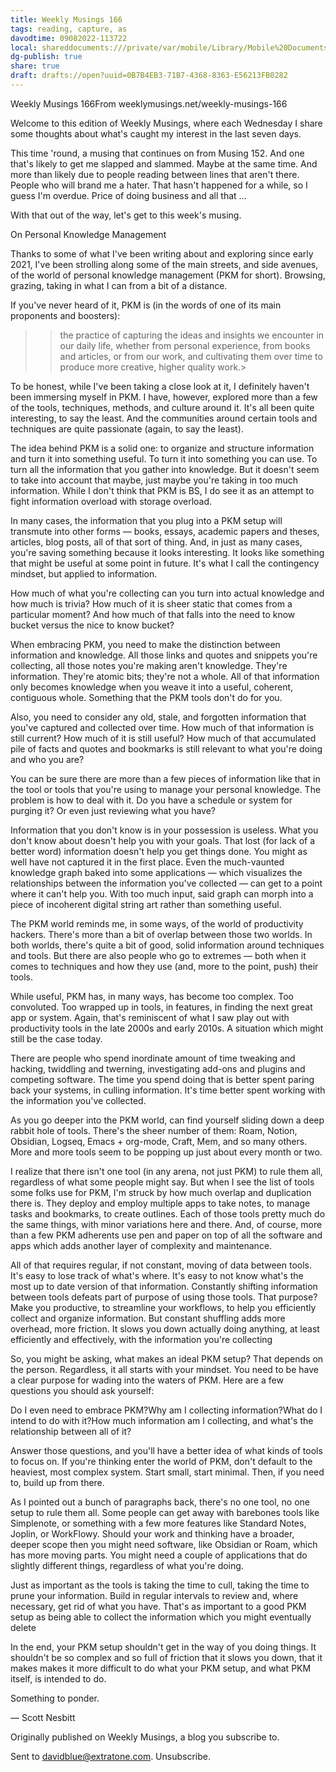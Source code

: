 ```yaml
---
title: Weekly Musings 166
tags: reading, capture, as
davodtime: 09082022-113722
local: shareddocuments:///private/var/mobile/Library/Mobile%20Documents/iCloud~md~obsidian/Documents/OBSHIDDIAN/drafts/0B7B4EB3-71B7-4368-8363-E56213FB0282.md
dg-publish: true
share: true
draft: drafts://open?uuid=0B7B4EB3-71B7-4368-8363-E56213FB0282
---
```

Weekly Musings 166From weeklymusings.net/weekly-musings-166

Welcome to this edition of Weekly Musings, where each Wednesday I share some thoughts about what's caught my interest in the last seven days.

This time 'round, a musing that continues on from Musing 152. And one that's likely to get me slapped and slammed. Maybe at the same time. And more than likely due to people reading between lines that aren't there. People who will brand me a hater. That hasn't happened for a while, so I guess I'm overdue. Price of doing business and all that ...

With that out of the way, let's get to this week's musing.

On Personal Knowledge Management

Thanks to some of what I've been writing about and exploring since early 2021, I've been strolling along some of the main streets, and side avenues, of the world of personal knowledge management (PKM for short). Browsing, grazing, taking in what I can from a bit of a distance.

If you've never heard of it, PKM is (in the words of one of its main proponents and boosters):

>> the practice of capturing the ideas and insights we encounter in our daily life, whether from personal experience, from books and articles, or from our work, and cultivating them over time to produce more creative, higher quality work.>

To be honest, while I've been taking a close look at it, I definitely haven't been immersing myself in PKM. I have, however, explored more than a few of the tools, techniques, methods, and culture around it. It's all been quite interesting, to say the least. And the communities around certain tools and techniques are quite passionate (again, to say the least).

The idea behind PKM is a solid one: to organize and structure information and turn it into something useful. To turn it into something you can use. To turn all the information that you gather into knowledge. But it doesn't seem to take into account that maybe, just maybe you're taking in too much information. While I don't think that PKM is BS, I do see it as an attempt to fight information overload with storage overload.

In many cases, the information that you plug into a PKM setup will transmute into other forms — books, essays, academic papers and theses, articles, blog posts, all of that sort of thing. And, in just as many cases, you're saving something because it looks interesting. It looks like something that might be useful at some point in future. It's what I call the contingency mindset, but applied to information.

How much of what you're collecting can you turn into actual knowledge and how much is trivia? How much of it is sheer static that comes from a particular moment? And how much of that falls into the need to know bucket versus the nice to know bucket?

When embracing PKM, you need to make the distinction between information and knowledge. All those links and quotes and snippets you're collecting, all those notes you're making aren't knowledge. They're information. They're atomic bits; they're not a whole. All of that information only becomes knowledge when you weave it into a useful, coherent, contiguous whole. Something that the PKM tools don't do for you.

Also, you need to consider any old, stale, and forgotten information that you've captured and collected over time. How much of that information is still current? How much of it is still useful? How much of that accumulated pile of facts and quotes and bookmarks is still relevant to what you're doing and who you are?

You can be sure there are more than a few pieces of information like that in the tool or tools that you're using to manage your personal knowledge. The problem is how to deal with it. Do you have a schedule or system for purging it? Or even just reviewing what you have?

Information that you don't know is in your possession is useless. What you don't know about doesn't help you with your goals. That lost (for lack of a better word) information doesn't help you get things done. You might as well have not captured it in the first place. Even the much-vaunted knowledge graph baked into some applications — which visualizes the relationships between the information you've collected — can get to a point where it can't help you. With too much input, said graph can morph into a piece of incoherent digital string art rather than something useful.

The PKM world reminds me, in some ways, of the world of productivity hackers. There's more than a bit of overlap between those two worlds. In both worlds, there's quite a bit of good, solid information around techniques and tools. But there are also people who go to extremes — both when it comes to techniques and how they use (and, more to the point, push) their tools.

While useful, PKM has, in many ways, has become too complex. Too convoluted. Too wrapped up in tools, in features, in finding the next great app or system. Again, that's reminiscent of what I saw play out with productivity tools in the late 2000s and early 2010s. A situation which might still be the case today.

There are people who spend inordinate amount of time tweaking and hacking, twiddling and twerning, investigating add-ons and plugins and competing software. The time you spend doing that is better spent paring back your systems, in culling information. It's time better spent working with the information you've collected.

As you go deeper into the PKM world, can find yourself sliding down a deep rabbit hole of tools. There's the sheer number of them: Roam, Notion, Obsidian, Logseq, Emacs + org-mode, Craft, Mem, and so many others. More and more tools seem to be popping up just about every month or two.

I realize that there isn't one tool (in any arena, not just PKM) to rule them all, regardless of what some people might say. But when I see the list of tools some folks use for PKM, I'm struck by how much overlap and duplication there is. They deploy and employ multiple apps to take notes, to manage tasks and bookmarks, to create outlines. Each of those tools pretty much do the same things, with minor variations here and there. And, of course, more than a few PKM adherents use pen and paper on top of all the software and apps which adds another layer of complexity and maintenance.

All of that requires regular, if not constant, moving of data between tools. It's easy to lose track of what's where. It's easy to not know what's the most up to date version of that information. Constantly shifting information between tools defeats part of purpose of using those tools. That purpose? Make you productive, to streamline your workflows, to help you efficiently collect and organize information. But constant shuffling adds more overhead, more friction. It slows you down actually doing anything, at least efficiently and effectively, with the information you're collecting

So, you might be asking, what makes an ideal PKM setup? That depends on the person. Regardless, it all starts with your mindset. You need to be have a clear purpose for wading into the waters of PKM. Here are a few questions you should ask yourself:

Do I even need to embrace PKM?Why am I collecting information?What do I intend to do with it?How much information am I collecting, and what's the relationship between all of it?

Answer those questions, and you'll have a better idea of what kinds of tools to focus on. If you're thinking enter the world of PKM, don't default to the heaviest, most complex system. Start small, start minimal. Then, if you need to, build up from there.

As I pointed out a bunch of paragraphs back, there's no one tool, no one setup to rule them all. Some people can get away with barebones tools like Simplenote, or something with a few more features like Standard Notes, Joplin, or WorkFlowy. Should your work and thinking have a broader, deeper scope then you might need software, like Obsidian or Roam, which has more moving parts. You might need a couple of applications that do slightly different things, regardless of what you're doing.

Just as important as the tools is taking the time to cull, taking the time to prune your information. Build in regular intervals to review and, where necessary, get rid of what you have. That's as important to a good PKM setup as being able to collect the information which you might eventually delete

In the end, your PKM setup shouldn't get in the way of you doing things. It shouldn't be so complex and so full of friction that it slows you down, that it makes makes it more difficult to do what your PKM setup, and what PKM itself, is intended to do.

Something to ponder.

— Scott Nesbitt

Originally published on Weekly Musings, a blog you subscribe to.

Sent to davidblue@extratone.com. Unsubscribe.

